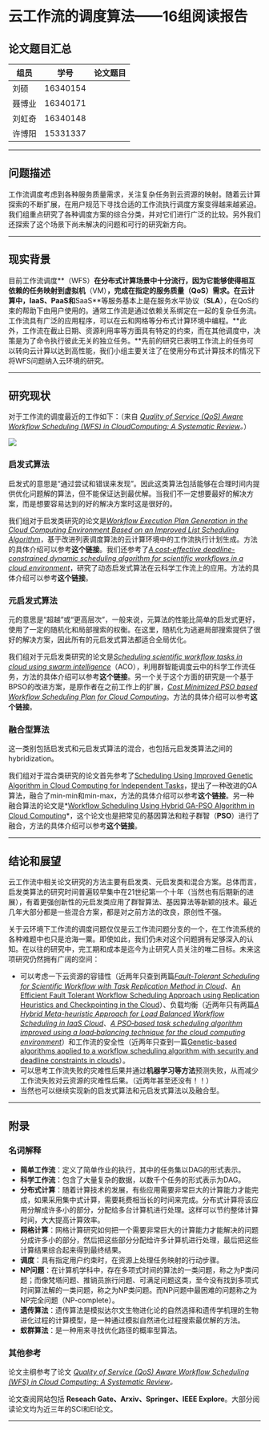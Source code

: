 # 云工作流的调度算法——16组阅读报告

## 论文题目汇总

| 组员 |学号| 论文题目      |
| ------ | ------ | ------------------------------------------------------------ |
| 刘硕 | 16340154 |  |
| 聂博业 |16340171|  |
| 刘虹奇 |16340148|  |
| 许博阳 |15331337|  |

---

## 问题描述

工作流调度考虑到各种服务质量需求，关注复杂任务到云资源的映射。随着云计算探索的不断扩展，在用户规范下寻找合适的工作流执行调度方案变得越来越紧迫。我们组重点研究了各种调度方案的综合分类，并对它们进行广泛的比较。另外我们还探索了这个场景下尚未解决的问题和可行的研究新方向。

---

## 现实背景

目前工作流调度**（WFS）**在分布式计算场景中十分流行，因为它能够使得相互依赖的任务映射到虚拟机**（VM）**，完成在指定的服务质量（**QoS**）需求。在云计算中，**IaaS**、**PaaS**和**SaaS**等服务基本上是在服务水平协议（**SLA**），在QoS约束的帮助下由用户使用的。通常工作流是通过依赖关系绑定在一起的复杂任务流。工作流具有广泛的应用程序，可以在云和网格等分布式计算环境中编程。**此外，工作流在截止日期、资源利用率等方面具有特定的约束，而在其他调度中，决策是为了命令执行彼此无关的独立任务。**先前的研究已表明工作流上的任务可以转向云计算以达到高性能，我们小组主要关注了在使用分布式计算技术的情况下将WFS问题纳入云环境的研究。

---

## 研究现状

对于工作流的调度最近的工作如下：（来自 *[Quality of Service (QoS) Aware Workflow Scheduling (WFS) in CloudComputing: A Systematic Review](https://link.springer.com/content/pdf/10.1007%2Fs13369-018-3614-3.pdf)。*）

![](https://upload-images.jianshu.io/upload_images/3220531-12f36ccfc149bbd1.png?imageMogr2/auto-orient/strip%7CimageView2/2/w/1240)

### 启发式算法

启发式的意思是“通过尝试和错误来发现”。因此这类算法包括能够在合理时间内提供优化问题解的算法，但不能保证达到最优解。当我们不一定想要最好的解决方案，而是想要容易达到的好的解决方案时这是很好的。

我们组对于启发类研究的论文是[*Workflow Execution Plan Generation in the Cloud Computing Environment Based on an Improved List Scheduling Algorithm*](https://ieeexplore.ieee.org/abstract/document/8327742)，基于改进列表调度算法的云计算环境中的工作流执行计划生成。方法的具体介绍可以参考**这个链接**。我们还参考了[*A cost-effective deadline-constrained dynamic scheduling algorithm for scientific workflows in a cloud environment*](https://ieeexplore.ieee.org/abstract/document/7145406/)，研究了动态启发式算法在云科学工作流上的应用。方法的具体介绍可以参考**这个链接**。

### 元启发式算法

元的意思是“超越”或“更高层次”，一般来说，元算法的性能比简单的启发式更好，使用了一定的随机化和局部搜索的权衡。在这里，随机化为逃避局部搜索提供了很好的解决方案，因此所有的元启发式算法都适合全局优化。

我们组对于元启发类研究的论文是[*Scheduling scientific workflow tasks in cloud using swarm intelligence*](https://ieeexplore.ieee.org/stamp/stamp.jsp?tp=&arnumber=8249991)（ACO），利用群智能调度云中的科学工作流任务，方法的具体介绍可以参考**这个链接**。另一个关于这个方面的研究是一个基于BPSO的改进方案，是原作者在之前工作上的扩展，*[Cost Minimized PSO based Workflow Scheduling Plan for Cloud Computing](https://www.researchgate.net/profile/Amandeep_Verma2/publication/282448483_Cost_Minimized_PSO_based_Workflow_Scheduling_Plan_for_Cloud_Computing/links/573436df08ae9f741b26204d/Cost-Minimized-PSO-based-Workflow-Scheduling-Plan-for-Cloud-Computing.pdf)*。方法的具体介绍可以参考**这个链接**。

### 融合型算法

这一类别包括启发式和元启发式算法的混合，也包括元启发类算法之间的hybridization。

我们组对于混合类研究的论文首先参考了[Scheduling Using Improved Genetic Algorithm in Cloud Computing for Independent Tasks](https://dl.acm.org/citation.cfm?id=2345420)，提出了一种改进的GA算法，融合了min-min和min-max，方法的具体介绍可以参考**这个链接**。另一种融合算法的论文是*[Workflow Scheduling Using Hybrid GA-PSO Algorithm in Cloud Computing](https://www.hindawi.com/journals/wcmc/2018/1934784/abs/)*，这个论文也是把常见的基因算法和粒子群智（**PSO**）进行了融合，方法的具体介绍可以参考**这个链接**。

---

## 结论和展望

云工作流中相关论文研究的方法主要有启发类、元启发类和混合方案。总体而言，启发类算法的研究时间普遍较早集中在21世纪第一个十年（当然也有后期新的进展），有着更强创新性的元启发类应用了群智算法、基因算法等新颖的技术。最近几年大部分都是一些混合方案，都是对之前方法的改良，原创性不强。

关于云环境下工作流的调度问题仅仅是云工作流问题分支的一个，在工作流系统的各种难题中也只是沧海一粟。即使如此，我们仍未对这个问题拥有足够深入的认知。在以往的研究中，完工期和成本是迄今为止研究人员关注的唯二目标。未来这项研究仍然拥有广阔的空间：

- 可以考虑一下云资源的容错性（近两年只查到两篇[*Fault-Tolerant Scheduling for Scientific Workflow with Task Replication Method in Cloud*](http://www.scitepress.org/Papers/2018/66873/66873.pdf)、[An Efficient Fault Tolerant Workflow Scheduling Approach using Replication Heuristics and Checkpointing in the Cloud](https://arxiv.org/abs/1810.06361)）、负载均衡（近两年只有两篇[*A Hybrid Meta-heuristic Approach for Load Balanced Workflow Scheduling in IaaS Cloud*](https://link.springer.com/content/pdf/10.1007/978-3-030-05366-6.pdf#page=84)、[*A PSO‐based task scheduling algorithm improved using a load‐balancing technique for the cloud computing environment*](https://onlinelibrary.wiley.com/doi/abs/10.1002/cpe.4368)）和工作流的安全性（近两年只查到一篇[Genetic-based algorithms applied to a workflow scheduling algorithm with security and deadline constraints in clouds](https://www.sciencedirect.com/science/article/pii/S0045790617312259)）。
- 可以思考工作流失败的灾难性后果并通过**机器学习等方法**预测失败，从而减少工作流失败对云资源的灾难性后果。（近两年甚至还没有！！）
- 当然也可以继续实现新的启发式算法和元启发式算法以及融合型。

---

## 附录

### 名词解释

- **简单工作流**：定义了简单作业的执行，其中的任务集以DAG的形式表示。
- **科学工作流**：包含了大量复杂的数据，以数千个任务的形式表示为DAG。
- **分布式计算**：随着计算技术的发展，有些应用需要非常巨大的计算能力才能完成，如果采用集中式计算，需要耗费相当长的时间来完成。分布式计算将该应用分解成许多小的部分，分配给多台计算机进行处理。这样可以节约整体计算时间，大大提高计算效率。
- **网格计算**：网格计算研究如何把一个需要非常巨大的计算能力才能解决的问题分成许多小的部分，然后把这些部分分配给许多计算机进行处理，最后把这些计算结果综合起来得到最终结果。
- **调度**：具有指定用户约束时，在资源上处理任务映射的行动步骤。
- **NP问题**：在计算机学科中，存在多项式时间的算法的一类问题，称之为P类问题；而像梵塔问题、推销员旅行问题、可满足问题这类，至今没有找到多项式时间算法解的一类问题，称之为NP类问题。而NP问题中最困难的问题称之为NP完全问题（NP-complete）。
- **遗传算法**：遗传算法是模拟达尔文生物进化论的自然选择和遗传学机理的生物进化过程的计算模型，是一种通过模拟自然进化过程搜索最优解的方法。
- **蚁群算法**：是一种用来寻找优化路径的概率型算法。

### 其他参考

论文主纲参考了论文 *[Quality of Service (QoS) Aware Workflow Scheduling (WFS) in Cloud
Computing: A Systematic Review](https://link.springer.com/content/pdf/10.1007%2Fs13369-018-3614-3.pdf)。*

论文查阅网站包括 **Reseach Gate、Arxiv、Springer、IEEE Explore**。大部分阅读论文均为近三年的SCI和EI论文。

---

